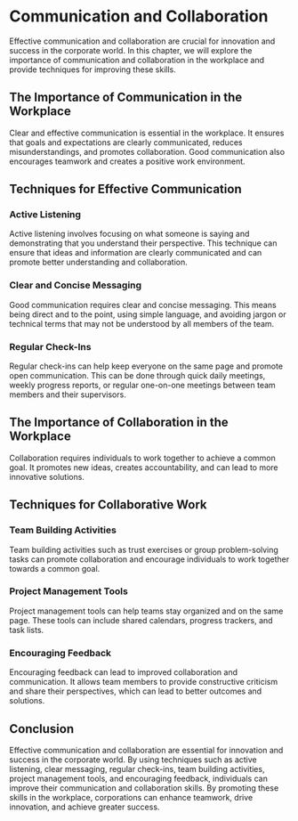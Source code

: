 Communication and Collaboration
==========================================

Effective communication and collaboration are crucial for innovation and success in the corporate world. In this chapter, we will explore the importance of communication and collaboration in the workplace and provide techniques for improving these skills.

The Importance of Communication in the Workplace
------------------------------------------------

Clear and effective communication is essential in the workplace. It ensures that goals and expectations are clearly communicated, reduces misunderstandings, and promotes collaboration. Good communication also encourages teamwork and creates a positive work environment.

Techniques for Effective Communication
--------------------------------------

### Active Listening

Active listening involves focusing on what someone is saying and demonstrating that you understand their perspective. This technique can ensure that ideas and information are clearly communicated and can promote better understanding and collaboration.

### Clear and Concise Messaging

Good communication requires clear and concise messaging. This means being direct and to the point, using simple language, and avoiding jargon or technical terms that may not be understood by all members of the team.

### Regular Check-Ins

Regular check-ins can help keep everyone on the same page and promote open communication. This can be done through quick daily meetings, weekly progress reports, or regular one-on-one meetings between team members and their supervisors.

The Importance of Collaboration in the Workplace
------------------------------------------------

Collaboration requires individuals to work together to achieve a common goal. It promotes new ideas, creates accountability, and can lead to more innovative solutions.

Techniques for Collaborative Work
---------------------------------

### Team Building Activities

Team building activities such as trust exercises or group problem-solving tasks can promote collaboration and encourage individuals to work together towards a common goal.

### Project Management Tools

Project management tools can help teams stay organized and on the same page. These tools can include shared calendars, progress trackers, and task lists.

### Encouraging Feedback

Encouraging feedback can lead to improved collaboration and communication. It allows team members to provide constructive criticism and share their perspectives, which can lead to better outcomes and solutions.

Conclusion
----------

Effective communication and collaboration are essential for innovation and success in the corporate world. By using techniques such as active listening, clear messaging, regular check-ins, team building activities, project management tools, and encouraging feedback, individuals can improve their communication and collaboration skills. By promoting these skills in the workplace, corporations can enhance teamwork, drive innovation, and achieve greater success.
